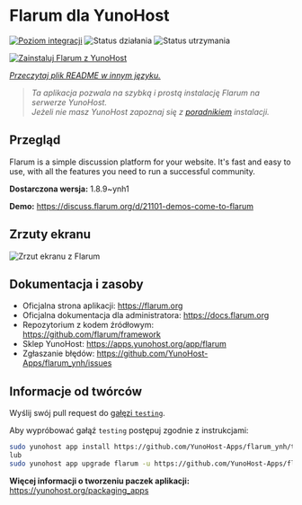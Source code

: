 <!--
To README zostało automatycznie wygenerowane przez <https://github.com/YunoHost/apps/tree/master/tools/readme_generator>
Nie powinno być ono edytowane ręcznie.
-->

# Flarum dla YunoHost

[![Poziom integracji](https://apps.yunohost.org/badge/integration/flarum)](https://ci-apps.yunohost.org/ci/apps/flarum/)
![Status działania](https://apps.yunohost.org/badge/state/flarum)
![Status utrzymania](https://apps.yunohost.org/badge/maintained/flarum)

[![Zainstaluj Flarum z YunoHost](https://install-app.yunohost.org/install-with-yunohost.svg)](https://install-app.yunohost.org/?app=flarum)

*[Przeczytaj plik README w innym języku.](./ALL_README.md)*

> *Ta aplikacja pozwala na szybką i prostą instalację Flarum na serwerze YunoHost.*  
> *Jeżeli nie masz YunoHost zapoznaj się z [poradnikiem](https://yunohost.org/install) instalacji.*

## Przegląd

Flarum is a simple discussion platform for your website. It's fast and easy to use, with all the features you need to run a successful community.

**Dostarczona wersja:** 1.8.9~ynh1

**Demo:** <https://discuss.flarum.org/d/21101-demos-come-to-flarum>

## Zrzuty ekranu

![Zrzut ekranu z Flarum](./doc/screenshots/beta16.jpg)

## Dokumentacja i zasoby

- Oficjalna strona aplikacji: <https://flarum.org>
- Oficjalna dokumentacja dla administratora: <https://docs.flarum.org>
- Repozytorium z kodem źródłowym: <https://github.com/flarum/framework>
- Sklep YunoHost: <https://apps.yunohost.org/app/flarum>
- Zgłaszanie błędów: <https://github.com/YunoHost-Apps/flarum_ynh/issues>

## Informacje od twórców

Wyślij swój pull request do [gałęzi `testing`](https://github.com/YunoHost-Apps/flarum_ynh/tree/testing).

Aby wypróbować gałąź `testing` postępuj zgodnie z instrukcjami:

```bash
sudo yunohost app install https://github.com/YunoHost-Apps/flarum_ynh/tree/testing --debug
lub
sudo yunohost app upgrade flarum -u https://github.com/YunoHost-Apps/flarum_ynh/tree/testing --debug
```

**Więcej informacji o tworzeniu paczek aplikacji:** <https://yunohost.org/packaging_apps>
